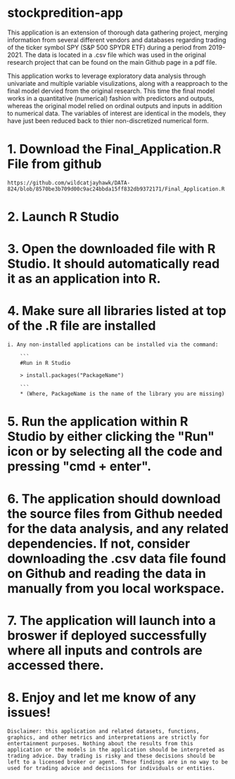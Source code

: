 # stockpredition-app

This application is an extension of thorough data gathering project, merging information from several different vendors and databases regarding trading of the ticker symbol SPY (S&P 500 SPYDR ETF) during a period from 2019-2021. The data is located in a .csv file which was used in the original research project that can be found on the main Github page in a pdf file. 

This application works to leverage exploratory data analysis through univariate and multiple variable visulizations, along with a reapproach to the final model dervied from the original research. This time the final model works in a quantitative (numerical) fashion with predictors and outputs, whereas the original model relied on ordinal outputs and inputs in addition to numerical data. The variables of interest are identical in the models, they have just been reduced back to thier non-discretized numerical form. 

# 1. Download the Final_Application.R File from github

	https://github.com/wildcatjayhawk/DATA-824/blob/8570be3b709d00c9ac24bbda15ff832db9372171/Final_Application.R

# 2. Launch R Studio 

# 3. Open the downloaded file with R Studio. It should automatically read it as an application into R. 

# 4. Make sure all libraries listed at top of the .R file are installed
	
	i. Any non-installed applications can be installed via the command:
	
		```
		#Run in R Studio
		
		> install.packages("PackageName")
		
		```
		* (Where, PackageName is the name of the library you are missing)
		
# 5. Run the application within R Studio by either clicking the "Run" icon or by selecting all the code and pressing "cmd + enter". 

# 6. The application should download the source files from Github needed for the data analysis, and any related dependencies. If not, consider downloading the .csv data file found on Github and reading the data in manually from you local workspace. 

# 7. The application will launch into a broswer if deployed successfully where all inputs and controls are accessed there. 

# 8. Enjoy and let me know of any issues!

```
Disclaimer: this application and related datasets, functions, graphics, and other metrics and interpretations are strictly for entertainment purposes. Nothing about the results from this application or the models in the application should be interpreted as trading advice. Day trading is risky and these decisions should be left to a licensed broker or agent. These findings are in no way to be used for trading advice and decisions for individuals or entities. 
```
